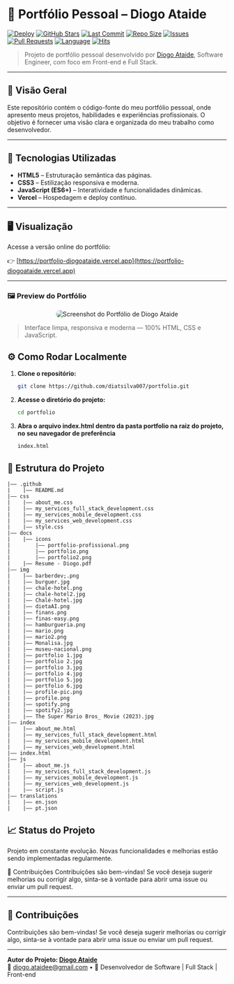 # 💼 Portfólio Pessoal – Diogo Ataide

[![Deploy](https://img.shields.io/badge/Deploy-Vercel-000?logo=vercel)](https://portfolio-diogoataide.vercel.app)
[![GitHub Stars](https://img.shields.io/github/stars/diatsilva007/portfolio?style=social)](https://github.com/diatsilva007/portfolio/stargazers)
[![Last Commit](https://img.shields.io/github/last-commit/diatsilva007/portfolio)](https://github.com/diatsilva007/portfolio/commits)
[![Repo Size](https://img.shields.io/github/repo-size/diatsilva007/portfolio)](https://github.com/diatsilva007/portfolio)
[![Issues](https://img.shields.io/github/issues/diatsilva007/portfolio)](https://github.com/diatsilva007/portfolio/issues)
[![Pull Requests](https://img.shields.io/github/issues-pr/diatsilva007/portfolio)](https://github.com/diatsilva007/portfolio/pulls)
[![Language](https://img.shields.io/github/languages/top/diatsilva007/portfolio)](https://github.com/diatsilva007/portfolio)
[![Hits](https://hits.sh/github.com/diatsilva007/portfolio.svg)](https://hits.sh/github.com/diatsilva007/portfolio/)

> Projeto de portfólio pessoal desenvolvido por [Diogo Ataide](https://br.linkedin.com/in/diatsilva/pt), Software Engineer, com foco em Front-end e Full Stack.

---

## 📌 Visão Geral

Este repositório contém o código-fonte do meu portfólio pessoal, onde apresento meus projetos, habilidades e experiências profissionais. O objetivo é fornecer uma visão clara e organizada do meu trabalho como desenvolvedor.

---

## 🚀 Tecnologias Utilizadas

- **HTML5** – Estruturação semântica das páginas.
- **CSS3** – Estilização responsiva e moderna.
- **JavaScript (ES6+)** – Interatividade e funcionalidades dinâmicas.
- **Vercel** – Hospedagem e deploy contínuo.

---

## 🖥️ Visualização

Acesse a versão online do portfólio:

👉 [https://portfolio-diogoataide.vercel.app](https://portfolio-diogoataide.vercel.app)

---

### 🖼️ Preview do Portfólio

<div align="center">
  <img src="docs/screenshot.png" alt="Screenshot do Portfólio de Diogo Ataide" style="border-radius: 12px; max-width: 100%;" />
</div>

> Interface limpa, responsiva e moderna — 100% HTML, CSS e JavaScript.

## ⚙️ Como Rodar Localmente

1. **Clone o repositório:**

   ```bash
   git clone https://github.com/diatsilva007/portfolio.git
   ```

2. **Acesse o diretório do projeto:**

   ```bash
   cd portfolio
   ```

3. **Abra o arquivo index.html dentro da pasta portfolio na raiz do projeto, no seu navegador de preferência**

   ```bash
   index.html

## 📂 Estrutura do Projeto

```
|—— .github
|    |—— README.md
|—— css
|    |—— about_me.css
|    |—— my_services_full_stack_development.css
|    |—— my_services_mobile_development.css
|    |—— my_services_web_development.css
|    |—— style.css
|—— docs
|    |—— icons
|        |—— portfolio-profissional.png
|        |—— portfolio.png
|        |—— portfolio2.png
|    |—— Resume - Diogo.pdf
|—— img
|    |—— barberdev;.png
|    |—— burguer.jpg
|    |—— chale-hotel.png
|    |—— chale-hotel2.jpg
|    |—— Chalé-hotel.jpg
|    |—— dietaAI.png
|    |—— finans.png
|    |—— finas-easy.png
|    |—— hamburgueria.png
|    |—— mario.png
|    |—— mario2.png
|    |—— Monalisa.jpg
|    |—— museu-nacional.png
|    |—— portfolio 1.jpg
|    |—— portfolio 2.jpg
|    |—— portfolio 3.jpg
|    |—— portfolio 4.jpg
|    |—— portfolio 5.jpg
|    |—— portfolio 6.jpg
|    |—— profile-pic.png
|    |—— profile.png
|    |—— spotify.png
|    |—— spotify2.jpg
|    |—— The Super Mario Bros_ Movie (2023).jpg
|—— index
|    |—— about_me.html
|    |—— my_services_full_stack_development.html
|    |—— my_services_mobile_development.html
|    |—— my_services_web_development.html
|—— index.html
|—— js
|    |—— about_me.js
|    |—— my_services_full_stack_development.js
|    |—— my_services_mobile_development.js
|    |—— my_services_web_development.js
|    |—— script.js
|—— translations
|    |—— en.json
|    |—— pt.json
```

## 📈 Status do Projeto

Projeto em constante evolução. Novas funcionalidades e melhorias estão sendo implementadas regularmente.

🤝 Contribuições
Contribuições são bem-vindas! Se você deseja sugerir melhorias ou corrigir algo, sinta-se à vontade para abrir uma issue ou enviar um pull request.

---

## 🤝 Contribuições

Contribuições são bem-vindas! Se você deseja sugerir melhorias ou corrigir algo, sinta-se à vontade para abrir uma issue ou enviar um pull request.

---

**Autor do Projeto: [Diogo Ataide](https://br.linkedin.com/in/diatsilva/pt)**  
📧 diogo.ataidee@gmail.com • 💼 Desenvolvedor de Software | Full Stack | Front-end  








